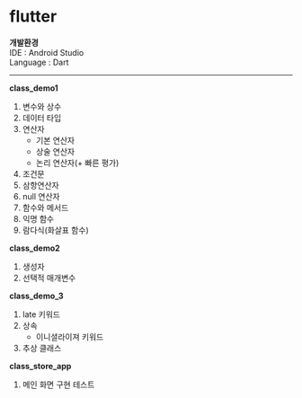 # flutter

<b>개발환경</b> <br>
IDE : Android Studio <br>
Language : Dart <br>
<hr>

<b>class_demo1</b>
1. 변수와 상수
2. 데이터 타입
3. 연산자
   - 기본 연산자
   - 상술 연산자
   - 논리 연산자(+ 빠른 평가)
4. 조건문
5. 삼항연산자
6. null 연산자
7. 함수와 메서드
8. 익명 함수
9. 람다식(화살표 함수)

<b>class_demo2</b>
1. 생성자
2. 선택적 매개변수

<b>class_demo_3</b>
1. late 키워드
2. 상속
   - 이니셜라이져 키워드  
3. 추상 클래스

<b>class_store_app</b>
1. 메인 화면 구현 테스트
